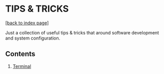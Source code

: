 # TIPS & TRICKS
[[back to index page]](index.md)

Just a collection of useful tips & tricks that around software development and system configuration.

## Contents
1. [Terminal](terminal.md)